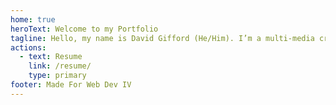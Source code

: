 ```yaml
---
home: true
heroText: Welcome to my Portfolio
tagline: Hello, my name is David Gifford (He/Him). I’m a multi-media creator. What is multi-media, you may ask, well it for me is photography, website design and creation, and graphic design. I do wanna try my hand at video editing, 3D modelling, and 3D printing again. I’m always willing to learn something new. 
actions:
  - text: Resume
    link: /resume/
    type: primary
footer: Made For Web Dev IV
---
```

